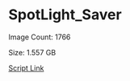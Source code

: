 # SpotLight_Saver

Image Count: 1766

Size: 1.557 GB

[Script Link](https://github.com/liuyal/Archive/blob/master/Python/Utilities/Miscellaneous/spotlight_saver.py)
